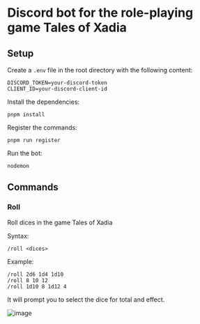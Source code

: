 # Discord bot for the role-playing game Tales of Xadia

## Setup

Create a `.env` file in the root directory with the following content:

```
DISCORD_TOKEN=your-discord-token
CLIENT_ID=your-discord-client-id
```

Install the dependencies:

```
pnpm install
```

Register the commands:

```
pnpm run register
```

Run the bot:

```
nodemon
```

## Commands

### Roll

Roll dices in the game Tales of Xadia

Syntax:

```
/roll <dices>
```

Example:

```
/roll 2d6 1d4 1d10
/roll 8 10 12 
/roll 1d10 8 1d12 4
```

It will prompt you to select the dice for total and effect.

![image](https://i.postimg.cc/xC9v2Svy/2024-08-21-224749-hyprshot.png)
